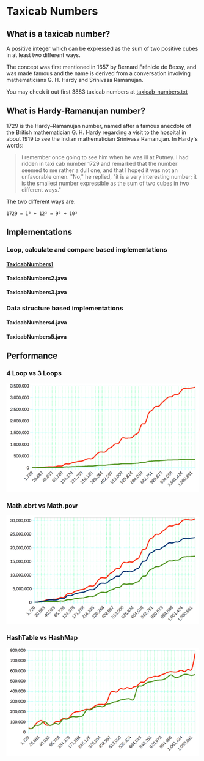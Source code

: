 # Taxicab Numbers

## What is a taxicab number?
A positive integer which can be expressed as the sum of two positive cubes in at least two different ways.

The concept was first mentioned in 1657 by Bernard Frénicle de Bessy, and was made famous and the name is derived from a conversation involving mathematicians G. H. Hardy and Srinivasa Ramanujan.

You may check it out first 3883 taxicab numbers at [taxicab-numbers.txt](taxicab-numbers.txt)

## What is Hardy-Ramanujan number?

1729 is the Hardy–Ramanujan number, named after a famous anecdote of the British mathematician G. H. Hardy regarding a visit to the hospital in about 1919 to see the Indian mathematician Srinivasa Ramanujan. In Hardy's words:

> I remember once going to see him when he was ill at Putney. I had ridden in taxi cab number 1729 and remarked that the number seemed to me rather a dull one, and that I hoped it was not an unfavorable omen. "No," he replied, "it is a very interesting number; it is the smallest number expressible as the sum of two cubes in two different ways."

The two different ways are:

```
1729 = 1³ + 12³ = 9³ + 10³
```

## Implementations

### Loop, calculate and compare based implementations

#### [TaxicabNumbers1](TaxicabNumbers1.java)

#### TaxicabNumbers2.java

#### TaxicabNumbers3.java

### Data structure based implementations

#### TaxicabNumbers4.java

#### TaxicabNumbers5.java

## Performance

### 4 Loop vs 3 Loops

![Loop executions](chart-2.png)

### Math.cbrt vs Math.pow

![Loop execution times in nanoseconds](chart-1.png)

### HashTable vs HashMap

![Hashtable and Hashmap execution times in nanoseconds](chart-3.png)

